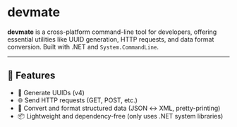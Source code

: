 # devmate

**devmate** is a cross-platform command-line tool for developers, offering essential utilities like UUID generation, HTTP requests, and data format conversion. Built with .NET and `System.CommandLine`.

---

## 🚀 Features

- 🔑 Generate UUIDs (v4)
- 🌐 Send HTTP requests (GET, POST, etc.)
- 🔁 Convert and format structured data (JSON ↔ XML, pretty-printing)
- 📦 Lightweight and dependency-free (only uses .NET system libraries)

